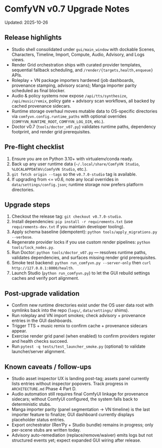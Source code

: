 # ComfyVN v0.7 Upgrade Notes

Updated: 2025-10-26

## Release highlights
- Studio shell consolidated under `gui/main_window` with dockable Scenes, Characters, Timeline, Import, Compute, Audio, Advisory, and Logs views.
- Render Grid orchestration ships with curated provider templates, sequential fallback scheduling, and `/render/{targets,health,enqueue}` APIs.
- Roleplay + VN package importers hardened (job dashboards, provenance stamping, advisory scans); Manga importer parity scheduled as final blocker.
- Audio & policy systems now expose `/api/tts/synthesize`, `/api/music/remix`, policy gate + advisory scan workflows, all backed by cached provenance sidecars.
- Runtime storage overhaul moves mutable data to OS-specific directories via `comfyvn.config.runtime_paths` with optional overrides (`COMFYVN_RUNTIME_ROOT`, `COMFYVN_LOG_DIR`, etc.).
- Doctor v0.7 (`tools/doctor_v07.py`) validates runtime paths, dependency footprint, and render grid prerequisites.

## Pre-flight checklist
1. Ensure you are on Python 3.10+ with virtualenv/conda ready.
2. Back up any user runtime data (`~/.local/share/ComfyVN Studio`, `%LOCALAPPDATA%\ComfyVN Studio`, etc.).
3. `git fetch origin --tags` so the `v0.7.0-studio` tag is available.
4. If upgrading from <= v0.6, note any local overrides in `data/settings/config.json`; runtime storage now prefers platform directories.

## Upgrade steps
1. Checkout the release tag: `git checkout v0.7.0-studio`.
2. Install dependencies: `pip install -r requirements.txt` (use `requirements-dev.txt` if you maintain developer tooling).
3. Apply schema baseline (idempotent): `python tools/apply_migrations.py --verbose`.
4. Regenerate provider locks if you use custom render pipelines: `python tools/lock_nodes.py`.
5. Run Doctor: `python tools/doctor_v07.py` — resolves runtime paths, validates dependencies, and surfaces missing render grid prerequisites.
6. Smoke test backend: `python run_comfyvn.py --server-only` then `curl http://127.0.0.1:8000/health`.
7. Launch Studio (`python run_comfyvn.py`) to let the GUI rebuild settings caches and verify port alignment.

## Post-upgrade validation
- Confirm new runtime directories exist under the OS user data root with symlinks back into the repo (`logs/`, `data/settings/` shims).
- Run roleplay and VN import smokes; check advisory + provenance entries in the GUI dashboards.
- Trigger TTS + music remix to confirm cache + provenance sidecars appear.
- Exercise render grid panel (when enabled) to confirm providers register and health checks succeed.
- Run `pytest -q tests/test_launcher_smoke.py` (optional) to validate launcher/server alignment.

## Known caveats / follow-ups
- Studio asset inspector UX is landing post-tag; assets panel currently lists entries without inspector popovers. Track progress in `ARCHITECTURE.md` Phase 4 Part D.
- Audio automation still requires final ComfyUI linkage for provenance sidecars; without ComfyUI configured, the system falls back to deterministic stubs.
- Manga importer parity (panel segmentation → VN timeline) is the last importer feature to finalize; GUI dashboard currently displays placeholder status entries.
- Export orchestrator (Ren’Py + Studio bundle) remains in progress; only per-scene stubs are written today.
- Advisory auto-remediation (replace/remove/waiver) emits logs but not structured events yet; expect expanded GUI wiring after release.

